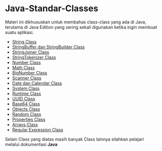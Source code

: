 # Java-Standar-Classes
Materi ini dikhususkan untuk membahas class-class yang ada di Java, terutama di Java Edition yang sering sekali digunakan ketika ingin membuat suatu aplikasi.

* [String Class](https://github.com/Daffarr/Java-Standar-Classes/tree/stringClass)
* [StringBuffer dan StringBuilder Class](https://github.com/Daffarr/Java-Standar-Classes/tree/stringBuffer%26StringBuilderClass)
* [StringJoiner Class](https://github.com/Daffarr/Java-Standar-Classes/tree/stringJoinerClass)
* [StringTokenizer Class](https://github.com/Daffarr/Java-Standar-Classes/tree/stringTokenizerClass)
* [Number Class](https://github.com/Daffarr/Java-Standar-Classes/tree/numberClass)
* [Math Class](https://github.com/Daffarr/Java-Standar-Classes/tree/mathClass)
* [BigNumber Class](https://github.com/Daffarr/Java-Standar-Classes/tree/bigNumberClass)
* [Scanner Class](https://github.com/Daffarr/Java-Standar-Classes/tree/scannerClass)
* [Date dan Calendar Class](https://github.com/Daffarr/Java-Standar-Classes/tree/date%26CalendarClass)
* [System Class](https://github.com/Daffarr/Java-Standar-Classes/tree/systemClass)
* [Runtime Class](https://github.com/Daffarr/Java-Standar-Classes/tree/runtimeClass)
* [UUID Class](https://github.com/Daffarr/Java-Standar-Classes/tree/uuidClass)
* [Base64 Class](https://github.com/Daffarr/Java-Standar-Classes/tree/base64Class)
* [Objects Class](https://github.com/Daffarr/Java-Standar-Classes/tree/objectsClass)
* [Random Class](https://github.com/Daffarr/Java-Standar-Classes/tree/randomClass)
* [Properties Class](https://github.com/Daffarr/Java-Standar-Classes/tree/propertiesClass)
* [Arrays Class](https://github.com/Daffarr/Java-Standar-Classes/tree/arraysClass)
* [Regular Expression Class](https://github.com/Daffarr/Java-Standar-Classes/tree/regularExpression)

Selain Class yang diatas masih banyak Class lainnya silahkan pelajari melalui dokumentasi **Java**